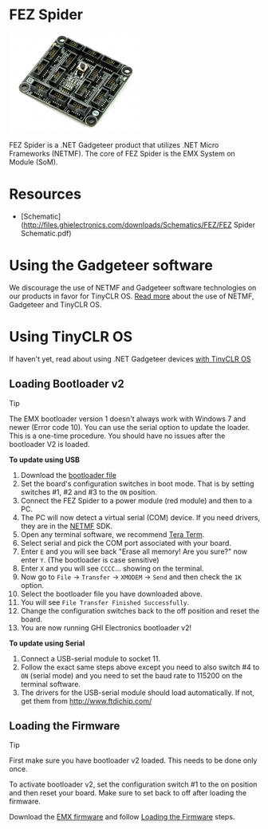# FEZ Spider

![FEZ Spider](images/fez_spider.jpg)

FEZ Spider is a .NET Gadgeteer product that utilizes .NET Micro Frameworks (NETMF). The core of FEZ Spider is the EMX System on Module (SoM).

# Resources
* [Schematic](http://files.ghielectronics.com/downloads/Schematics/FEZ/FEZ Spider Schematic.pdf)

# Using the Gadgeteer software
We discourage the use of NETMF and Gadgeteer software technologies on our products in favor for TinyCLR OS. [Read more](intro.md) about the use of NETMF, Gadgeteer and TinyCLR OS.

# Using TinyCLR OS
If haven't yet, read about using .NET Gadgeteer devices [with TinyCLR OS](intro.md#with-tinyclr-os)

## Loading Bootloader v2
> [!Tip]
> The EMX bootloader version 1 doesn't always work with Windows 7 and newer (Error code 10). You can use the serial option to update the loader.
> This is a one-time procedure. You should have no issues after the bootloader V2 is loaded.

**To update using USB**
1. Download the [bootloader file](../../loaders/ghi_bootloader.md#emx)
2. Set the board's configuration switches in boot mode. That is by setting switches #1, #2 and #3 to the `ON` position.
3. Connect the FEZ Spider to a power module (red module) and then to a PC.
4. The PC will now detect a virtual serial (COM) device. If you need drivers, they are in the [NETMF](../netmf/intro.md) SDK.
5. Open any terminal software, we recommend [Tera Term](http://ttssh2.osdn.jp/).
6. Select serial and pick the COM port associated with your board.
7. Enter `E` and you will see back "Erase all memory! Are you sure?" now enter `Y`. (The bootloader is case sensitive)
8. Enter `X` and you will see `CCCC`... showing on the terminal.
9. Now go to `File` -> `Transfer` -> `XMODEM` -> `Send` and then check the `1K` option.
10. Select the bootloader file you have downloaded above.
11. You will see `File Transfer Finished Successfully`.
12. Change the configuration switches back to the off position and reset the board.
13. You are now running GHI Electronics bootloader v2!

**To update using Serial**
1. Connect a USB-serial module to socket 11.
2. Follow the exact same steps above except you need to also switch #4 to `ON` (serial mode) and you need to set the baud rate to 115200 on the terminal software.
3. The drivers for the USB-serial module should load automatically. If not, get them from http://www.ftdichip.com/

## Loading the Firmware

> [!Tip]
> First make sure you have bootloader v2 loaded. This needs to be done only once.

To activate bootloader v2, set the configuration switch #1 to the on position and then reset your board. Make sure to set back to off after loading the firmware.

Download the [EMX firmware](../../../tinyclr/downloads.md#emx) and follow [Loading the Firmware](../../loaders/ghi_bootloader.md#loading-the-firmware) steps.

